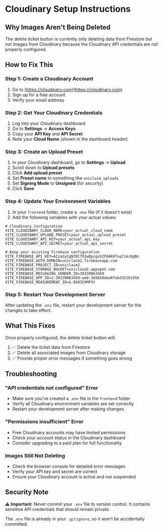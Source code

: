 # Cloudinary Setup Instructions

## Why Images Aren't Being Deleted

The delete ticket button is currently only deleting data from Firestore but not images from Cloudinary because the Cloudinary API credentials are not properly configured.

## How to Fix This

### Step 1: Create a Cloudinary Account
1. Go to [https://cloudinary.com](https://cloudinary.com)
2. Sign up for a free account
3. Verify your email address

### Step 2: Get Your Cloudinary Credentials
1. Log into your Cloudinary dashboard
2. Go to **Settings** → **Access Keys**
3. Copy your **API Key** and **API Secret**
4. Note your **Cloud Name** (shown in the dashboard header)

### Step 3: Create an Upload Preset
1. In your Cloudinary dashboard, go to **Settings** → **Upload**
2. Scroll down to **Upload presets**
3. Click **Add upload preset**
4. Set **Preset name** to something like `uniclaim_uploads`
5. Set **Signing Mode** to **Unsigned** (for security)
6. Click **Save**

### Step 4: Update Your Environment Variables
1. In your `frontend` folder, create a `.env` file (if it doesn't exist)
2. Add the following variables with your actual values:

```env
# Cloudinary Configuration
VITE_CLOUDINARY_CLOUD_NAME=your_actual_cloud_name
VITE_CLOUDINARY_UPLOAD_PRESET=your_actual_upload_preset
VITE_CLOUDINARY_API_KEY=your_actual_api_key
VITE_CLOUDINARY_API_SECRET=your_actual_api_secret

# Keep your existing Firebase configuration
VITE_FIREBASE_API_KEY=AIzaSyCgN70CTX2wQpcgoSZF6AK0fuq7ikcQgNs
VITE_FIREBASE_AUTH_DOMAIN=uniclaim2.firebaseapp.com
VITE_FIREBASE_PROJECT_ID=uniclaim2
VITE_FIREBASE_STORAGE_BUCKET=uniclaim2.appspot.com
VITE_FIREBASE_MESSAGING_SENDER_ID=38339063459
VITE_FIREBASE_APP_ID=1:38339063459:web:3b5650ebe6fabd352b1916
VITE_FIREBASE_MEASUREMENT_ID=G-E693CKMPSY
```

### Step 5: Restart Your Development Server
After updating the `.env` file, restart your development server for the changes to take effect.

## What This Fixes

Once properly configured, the delete ticket button will:
1. ✅ Delete the ticket data from Firestore
2. ✅ Delete all associated images from Cloudinary storage
3. ✅ Provide proper error messages if something goes wrong

## Troubleshooting

### "API credentials not configured" Error
- Make sure you've created a `.env` file in the `frontend` folder
- Verify all Cloudinary environment variables are set correctly
- Restart your development server after making changes

### "Permissions insufficient" Error
- Free Cloudinary accounts may have limited permissions
- Check your account status in the Cloudinary dashboard
- Consider upgrading to a paid plan for full functionality

### Images Still Not Deleting
- Check the browser console for detailed error messages
- Verify your API key and secret are correct
- Ensure your Cloudinary account is active and not suspended

## Security Note

⚠️ **Important**: Never commit your `.env` file to version control. It contains sensitive API credentials that should remain private.

The `.env` file is already in your `.gitignore`, so it won't be accidentally committed.
